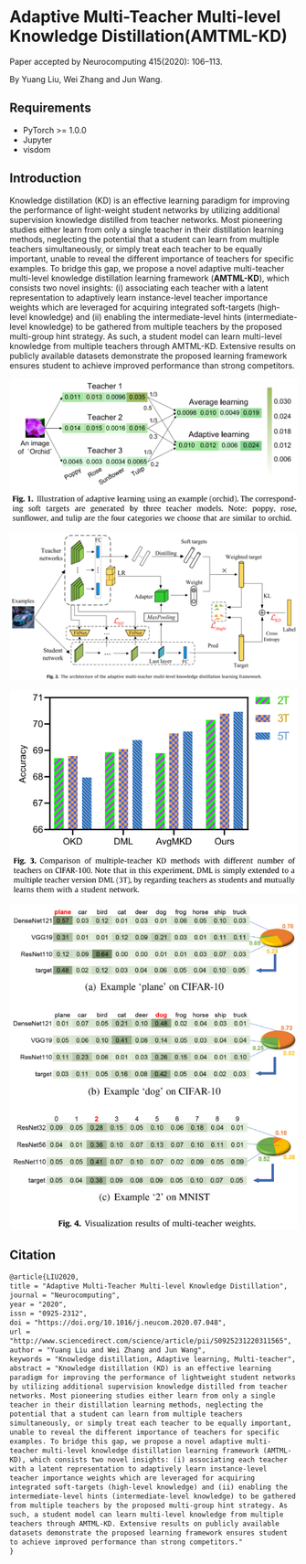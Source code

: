 # Adaptive Multi-Teacher Multi-level Knowledge Distillation(AMTML-KD)

Paper accepted by Neurocomputing 415(2020): 106–113.

By Yuang Liu, Wei Zhang and Jun Wang.

## Requirements

* PyTorch >= 1.0.0 
* Jupyter
* visdom

## Introduction

Knowledge distillation (KD) is an effective learning paradigm for improving the performance of light-weight student networks by utilizing additional supervision knowledge distilled from teacher networks. Most pioneering studies either learn from only a single teacher in their distillation learning methods, neglecting the potential that a student can learn from multiple teachers simultaneously, or simply treat each teacher to be equally important, unable to reveal the different importance of teachers for specific examples. To bridge this gap, we propose a novel adaptive multi-teacher multi-level knowledge distillation learning framework (**AMTML-KD**), which consists two novel insights: (i) associating each teacher with a latent representation to adaptively learn instance-level teacher importance weights which are leveraged for acquiring integrated soft-targets (high-level knowledge) and (ii) enabling the intermediate-level hints (intermediate-level knowledge) to be gathered from multiple teachers by the proposed multi-group hint strategy. As such, a student model can learn multi-level knowledge from multiple teachers through AMTML-KD. Extensive results on publicly available datasets demonstrate the proposed learning framework ensures student to achieve improved performance than strong competitors.

![adaptive](./figures/Fig1.png)

![framework](./figures/fig2.png)

![multi-teacher](figures/Fig3.png)

![examples](figures/Fig4.png)

## Citation

```
@article{LIU2020,
title = "Adaptive Multi-Teacher Multi-level Knowledge Distillation",
journal = "Neurocomputing",
year = "2020",
issn = "0925-2312",
doi = "https://doi.org/10.1016/j.neucom.2020.07.048",
url = "http://www.sciencedirect.com/science/article/pii/S0925231220311565",
author = "Yuang Liu and Wei Zhang and Jun Wang",
keywords = "Knowledge distillation, Adaptive learning, Multi-teacher",
abstract = "Knowledge distillation (KD) is an effective learning paradigm for improving the performance of lightweight student networks by utilizing additional supervision knowledge distilled from teacher networks. Most pioneering studies either learn from only a single teacher in their distillation learning methods, neglecting the potential that a student can learn from multiple teachers simultaneously, or simply treat each teacher to be equally important, unable to reveal the different importance of teachers for specific examples. To bridge this gap, we propose a novel adaptive multi-teacher multi-level knowledge distillation learning framework (AMTML-KD), which consists two novel insights: (i) associating each teacher with a latent representation to adaptively learn instance-level teacher importance weights which are leveraged for acquiring integrated soft-targets (high-level knowledge) and (ii) enabling the intermediate-level hints (intermediate-level knowledge) to be gathered from multiple teachers by the proposed multi-group hint strategy. As such, a student model can learn multi-level knowledge from multiple teachers through AMTML-KD. Extensive results on publicly available datasets demonstrate the proposed learning framework ensures student to achieve improved performance than strong competitors."
}
```
